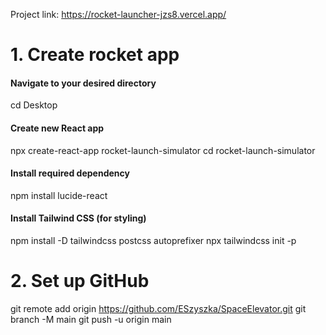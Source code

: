
Project link: https://rocket-launcher-jzs8.vercel.app/


# 1. Create rocket app 

#### Navigate to your desired directory
cd Desktop

#### Create new React app
npx create-react-app rocket-launch-simulator
cd rocket-launch-simulator

#### Install required dependency
npm install lucide-react

#### Install Tailwind CSS (for styling)
npm install -D tailwindcss postcss autoprefixer
npx tailwindcss init -p


# 2. Set up GitHub 

git remote add origin https://github.com/ESzyszka/SpaceElevator.git
git branch -M main
git push -u origin main

